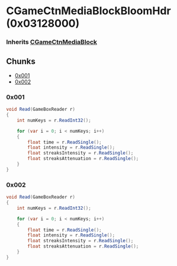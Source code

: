 ﻿# CGameCtnMediaBlockBloomHdr (0x03128000)

### Inherits [CGameCtnMediaBlock](CGameCtnMediaBlock.md)

## Chunks

- [0x001](#0x001)
- [0x002](#0x002)

### 0x001

```cs
void Read(GameBoxReader r)
{
    int numKeys = r.ReadInt32();

    for (var i = 0; i < numKeys; i++)
    {
        float time = r.ReadSingle();
        float intensity = r.ReadSingle();
        float streaksIntensity = r.ReadSingle();
        float streaksAttenuation = r.ReadSingle();
    }
}
```

### 0x002

```cs
void Read(GameBoxReader r)
{
    int numKeys = r.ReadInt32();

    for (var i = 0; i < numKeys; i++)
    {
        float time = r.ReadSingle();
        float intensity = r.ReadSingle();
        float streaksIntensity = r.ReadSingle();
        float streaksAttenuation = r.ReadSingle();
    }
}
```